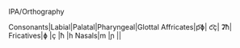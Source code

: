IPA/Orthography

Consonants|Labial|Palatal|Pharyngeal|Glottal
Affricates|p͡ɸ| c͡ç| ʡ͡ħ|
Fricatives|ɸ |ç |ħ |h
Nasals|m |ɲ ||
